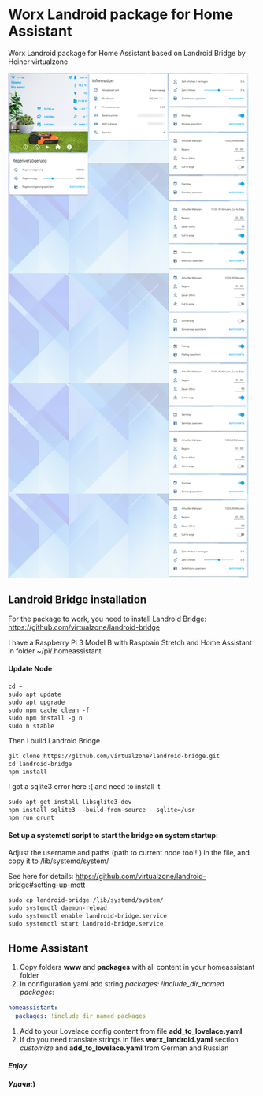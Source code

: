 # Worx Landroid package for Home Assistant
Worx Landroid package for Home Assistant based on Landroid Bridge by Heiner virtualzone

![Landroid](/www/mower/halandroid.png)

## Landroid Bridge installation
For the package to work, you need to install Landroid Bridge: https://github.com/virtualzone/landroid-bridge

I have a Raspberry Pi 3 Model B with Raspbain Stretch and Home Assistant in folder ~/pi/.homeassistant

#### Update Node
```ssh
cd ~
sudo apt update
sudo apt upgrade
sudo npm cache clean -f
sudo npm install -g n
sudo n stable
```
Then i build Landroid Bridge
```ssh
git clone https://github.com/virtualzone/landroid-bridge.git
cd landroid-bridge
npm install
```
I got a sqlite3 error here :( and need to install it

```
sudo apt-get install libsqlite3-dev
npm install sqlite3 --build-from-source --sqlite=/usr
npm run grunt
```
#### Set up a systemctl script to start the bridge on system startup:

Adjust the username and paths (path to current node too!!!) in the file, and copy it to /lib/systemd/system/

See here for details: https://github.com/virtualzone/landroid-bridge#setting-up-mqtt

```
sudo cp landroid-bridge /lib/systemd/system/
sudo systemctl daemon-reload
sudo systemctl enable landroid-bridge.service
sudo systemctl start landroid-bridge.service
```

## Home Assistant

1. Copy folders **www** and **packages** with all content in your homeassistant folder
1. In configuration.yaml add string _packages: !include_dir_named packages_:
```yaml
homeassistant:
  packages: !include_dir_named packages
```
1. Add to your Lovelace config content from file **add_to_lovelace.yaml**
1. If do you need translate strings in files **worx_landroid.yaml** section _customize_ and **add_to_lovelace.yaml** from German and Russian

#### _Enjoy_

#### _Удачи_:)
